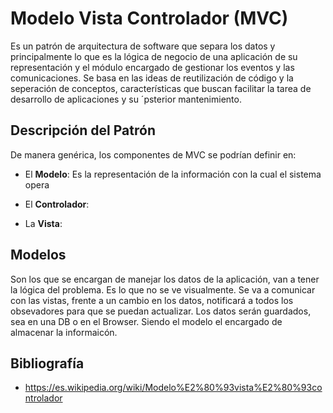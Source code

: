 # Modelo Vista Controlador (MVC)

Es un patrón de arquitectura de software que separa los datos y principalmente lo que es la lógica de negocio de una aplicación de su representación y el módulo encargado de gestionar los eventos y las comunicaciones. Se basa en las ideas de reutilización de código y la seperación de conceptos, características que buscan facilitar la tarea de desarrollo de aplicaciones y su ´psterior mantenimiento.

## Descripción del Patrón

De manera genérica, los componentes de MVC se podrían definir en:

* El **Modelo**: Es la representación de la información con la cual el sistema opera

* El **Controlador**:

* La **Vista**:

## Modelos

Son los que se encargan de manejar los datos de la aplicación, van a tener la lógica del problema. Es lo que no se ve visualmente. Se va a comunicar con las vistas, frente a un cambio en los datos, notificará a todos los obsevadores para que se puedan actualizar. Los datos serán guardados, sea en una DB o en el Browser. Siendo el modelo el encargado de almacenar la informaicón.




## Bibliografía

* https://es.wikipedia.org/wiki/Modelo%E2%80%93vista%E2%80%93controlador
